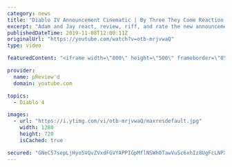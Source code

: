 ```yaml
---
category: news
title: "Diablo IV Announcement Cinematic | By Three They Come Reaction / Review / Rating"
excerpt: "Adam and Jay react, review, riff, and rate the new announcement cinematic everyone wanted to see last year at Blizzcon, Diablo IV 'By Three They Come'."
publishedDateTime: 2019-11-08T12:00:11Z
originalUrl: "https://youtube.com/watch?v=otb-mrjvwaQ"
type: video

featuredContent: "<iframe width=\"800\" height=\"500\" frameborder=\"0\" src=\"https://www.youtube.com/embed/otb-mrjvwaQ\" allow=\"accelerometer; autoplay; encrypted-media; gyroscope; picture-in-picture\" allowfullscreen></iframe>"

provider:
  name: pReview'd
  domain: youtube.com

topics:
  - Diablo 4

images:
  - url: "https://i.ytimg.com/vi/otb-mrjvwaQ/maxresdefault.jpg"
    width: 1280
    height: 720
    isCached: true

secured: "GNeC57sepLjHyo5VQvZVxdFGVYAPPIGpMflNSWh0TawVuSc6xhIz8UgFcLNPXa02IbO8rFYAe6MH/sAUeuJM3/TOh4oUKCyYTJSu+WZoYH+a5kHOhz1F7PlLyH7fuSeJd+C2X6DIqsp/17zY2kBWFzmGHAELsfW35BqEhzD5rwT5/q/XJ2hVU/asNEROz984GRKLiCRF/KWVS0eXM5+YJ7rAWLnaRfFpOyaSjIp+P4XngeRcBu7SPnWdD8JJb2tOOJEH1P4cCWltyY0Fldm3YKEBLC9kDKoFO8a+hDt0vBy98q5O/l2hroFvOEwNIUFM9kky6M6y3jcwDbVSCJi17w+3CG6i51QCAvvYfkzpbJsMAbLUYUzj738pnaqeBatJprqpKRnJzW8lG1bZk8eJ5ELSCDAgCK7JMu9I64PF79b/Trc7keM7aOQWmSOfkVRg;I0K7o4yBMI/Qx6dUWMyvHQ=="
---
```


